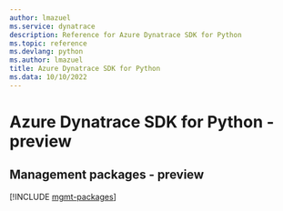 ```yaml
---
author: lmazuel
ms.service: dynatrace
description: Reference for Azure Dynatrace SDK for Python
ms.topic: reference
ms.devlang: python
ms.author: lmazuel
title: Azure Dynatrace SDK for Python
ms.data: 10/10/2022
---
```

# Azure Dynatrace SDK for Python - preview

## Management packages - preview
[!INCLUDE [mgmt-packages](dynatrace-mgmt-index.md)]